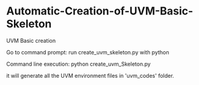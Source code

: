 # Automatic-Creation-of-UVM-Basic-Skeleton
UVM Basic creation

Go to command prompt:
run create_uvm_skeleton.py with python

Command line execution:
python create_uvm_Skeleton.py

it will generate all the UVM environment files in 'uvm_codes' folder.
